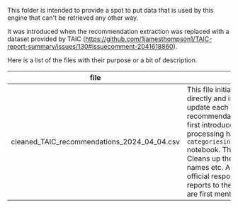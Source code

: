 This folder is intended to provide a spot to put data that is used by this engine that can't be retrieved any other way.

It was introduced when the recommendation extraction was replaced with a dataset provided by TAIC (https://github.com/1jamesthompson1/TAIC-report-summary/issues/130#issuecomment-2041618860).

Here is a list of the files with their purpose or a bit of description.

| file | description |
| --- | ---- |
| cleaned_TAIC_recommendations_2024_04_04.csv | This file initially comes from TAIC directly and is simply a dataset they update each year with the new recommendations manually. It was first introduced [here](https://github.com/1jamesthompson1/TAIC-report-summary/issues/130#issuecomment-2041618860). Its most recent processing has happened in the `categoriesing_recommendations.ipynb` notebook. This does two things. Cleans up the file and the column names etc. As well as adds in the official responses from the yearly reports to the minister. The reports are first mentioned [here](https://github.com/1jamesthompson1/TAIC-report-summary/commit/999d9a28f192313ef81dcbbb078302bca6320023).|